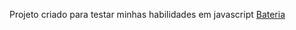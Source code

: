 Projeto criado para testar minhas habilidades em javascript
<a href="https://bateria-project.netlify.app">Bateria<a/>
